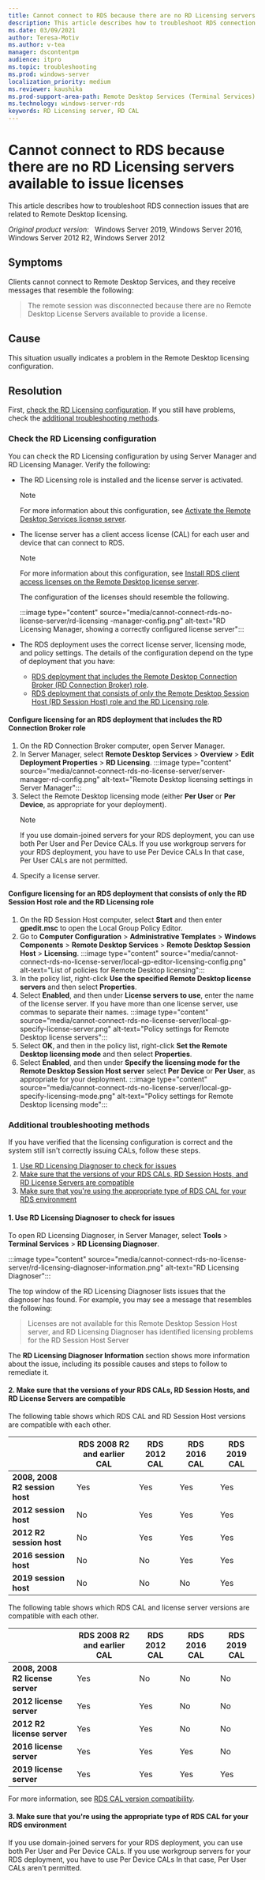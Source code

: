 ```yaml
---
title: Cannot connect to RDS because there are no RD Licensing servers available to issue licenses
description: This article describes how to troubleshoot RDS connection issues that are related to Remote Desktop licensing.
ms.date: 03/09/2021
author: Teresa-Motiv
ms.author: v-tea
manager: dscontentpm
audience: itpro
ms.topic: troubleshooting
ms.prod: windows-server
localization_priority: medium
ms.reviewer: kaushika
ms.prod-support-area-path: Remote Desktop Services (Terminal Services) licensing
ms.technology: windows-server-rds
keywords: RD Licensing server, RD CAL
---
```


# Cannot connect to RDS because there are no RD Licensing servers available to issue licenses

This article describes how to troubleshoot RDS connection issues that are related to Remote Desktop licensing.

_Original product version:_ &nbsp; Windows Server 2019, Windows Server 2016, Windows Server 2012 R2, Windows Server 2012

## Symptoms

Clients cannot connect to Remote Desktop Services, and they receive messages that resemble the following:

> The remote session was disconnected because there are no Remote Desktop License Servers available to provide a license.

## Cause

This situation usually indicates a problem in the Remote Desktop licensing configuration.

## Resolution

First, [check the RD Licensing configuration](#check-the-rd-licensing-configuration). If you still have problems, check the [additional troubleshooting methods](#additional-troubleshooting-methods).

### Check the RD Licensing configuration

You can check the RD Licensing configuration by using Server Manager and RD Licensing Manager. Verify the following:

- The RD Licensing role is installed and the license server  is activated.  

   > [!NOTE]  
   > For more information about this configuration, see [Activate the Remote Desktop Services license server](https://docs.microsoft.com/windows-server/remote/remote-desktop-services/rds-activate-license-server).  

- The license server has a client access license (CAL) for each user and device that can connect to RDS.
   > [!NOTE]  
   > For more information about this configuration, see [Install RDS client access licenses on the Remote Desktop license server](https://docs.microsoft.com/windows-server/remote/remote-desktop-services/rds-install-cals).  

   The configuration of the licenses should resemble the following.

   :::image type="content" source="media/cannot-connect-rds-no-license-server/rd-licensing -manager-config.png" alt-text="RD Licensing Manager, showing a correctly configured license server":::

- The RDS deployment uses the correct license server, licensing mode, and policy settings. The details of the configuration depend on the type of deployment that you have:

  - [RDS deployment that includes the Remote Desktop Connection Broker (RD Connection Broker) role](#rdcb).
  - [RDS deployment that consists of only the Remote Desktop Session Host (RD Session Host) role and the RD Licensing role](#nordcb).

#### <a id=rdcb></a>Configure licensing for an RDS deployment that includes the RD Connection Broker role

1. On the RD Connection Broker computer, open Server Manager.
2. In Server Manager, select **Remote Desktop Services** > **Overview** > **Edit Deployment Properties** > **RD Licensing**.
   :::image type="content" source="media/cannot-connect-rds-no-license-server/server-manager-rd-config.png" alt-text="Remote Desktop licensing settings in Server Manager":::
3. Select the Remote Desktop licensing mode (either **Per User** or  **Per Device**, as appropriate for your deployment).
   > [!NOTE]  
   > If you use domain-joined servers for your RDS deployment, you can use both Per User and Per Device CALs. If you use workgroup servers for your RDS deployment, you have to use Per Device CALs In that case, Per User CALs are not permitted.
4. Specify a license server.

#### <a id=nordcb></a>Configure licensing for an RDS deployment that consists of only the RD Session Host role and the RD Licensing role

1. On the RD Session Host computer, select **Start** and then enter **gpedit.msc** to open the Local Group Policy Editor.
2. Go to **Computer Configuration** > **Administrative Templates** > **Windows Components** > **Remote Desktop Services** > **Remote Desktop Session Host** > **Licensing**.
   :::image type="content" source="media/cannot-connect-rds-no-license-server/local-gp-editor-licensing-config.png" alt-text="List of policies for Remote Desktop licensing":::
3. In the policy list, right-click **Use the specified Remote Desktop license servers** and then select **Properties**.
4. Select **Enabled**, and then under **License servers to use**, enter the name of the license server. If you have more than one license server, use commas to separate their names.
   :::image type="content" source="media/cannot-connect-rds-no-license-server/local-gp-specify-license-server.png" alt-text="Policy settings for Remote Desktop license servers":::
5. Select **OK**, and then in the policy list, right-click **Set the Remote Desktop licensing mode** and then select **Properties**.
6. Select **Enabled**, and then under **Specify the licensing mode for the Remote Desktop Session Host server** select **Per Device** or **Per User**, as appropriate for your deployment.
   :::image type="content" source="media/cannot-connect-rds-no-license-server/local-gp-specify-licensing-mode.png" alt-text="Policy settings for Remote Desktop licensing mode":::

### Additional troubleshooting methods

If you have verified that the licensing configuration is correct and the system still isn't correctly issuing CALs, follow these steps.

1. [Use RD Licensing Diagnoser to check for issues](#extra1)
2. [Make sure that the versions of your RDS CALs, RD Session Hosts, and RD License Servers are compatible](#extra2)
3. [Make sure that you're using the appropriate type of RDS CAL for your RDS environment](#extra3)

#### <a id="extra1"></a>1. Use RD Licensing Diagnoser to check for issues

To open RD Licensing Diagnoser, in Server Manager, select **Tools** > **Terminal Services** > **RD Licensing Diagnoser**.

:::image type="content" source="media/cannot-connect-rds-no-license-server/rd-licensing-diagnoser-information.png" alt-text="RD Licensing Diagnoser":::

The top window of the RD Licensing Diagnoser lists issues that the diagnoser has found. For example, you may see a message that resembles the following:

> Licenses are not available for this Remote Desktop Session Host server, and RD Licensing Diagnoser has identified licensing problems for the RD Session Host Server

The **RD Licensing Diagnoser Information** section shows more information about the issue, including its possible causes and steps to follow to remediate it.

#### <a id="extra2"></a>2. Make sure that the versions of your RDS CALs, RD Session Hosts, and RD License Servers are compatible

The following table shows which RDS CAL and RD Session Host versions are compatible with each other.

| |RDS 2008 R2 and earlier CAL |RDS 2012 CAL |RDS 2016 CAL |RDS 2019 CAL |
| --- | --- | --- | --- | --- |
|**2008, 2008 R2 session host** |Yes |Yes |Yes |Yes |
|**2012 session host** |No |Yes |Yes |Yes |
|**2012 R2 session host** |No |Yes |Yes |Yes |
|**2016 session host** |No |No |Yes |Yes |
|**2019 session host** |No |No |No |Yes |

The following table shows which RDS CAL and license server versions are compatible with each other.

| |RDS 2008 R2 and earlier CAL |RDS 2012 CAL |RDS 2016 CAL |RDS 2019 CAL |
| --- | --- | --- | --- | --- |
|**2008, 2008 R2 license server** |Yes |No |No |No |
|**2012 license server** |Yes |Yes |No |No |
|**2012 R2 license server** |Yes |Yes |No |No |
|**2016 license server** |Yes |Yes |Yes |No |
|**2019 license server** |Yes |Yes |Yes |Yes |

For more information, see [RDS CAL version compatibility](https://docs.microsoft.com/windows-server/remote/remote-desktop-services/rds-client-access-license#rds-cal-version-compatibility).

#### <a id="extra3"></a>3. Make sure that you're using the appropriate type of RDS CAL for your RDS environment

If you use domain-joined servers for your RDS deployment, you can use both Per User and Per Device CALs. If you use workgroup servers for your RDS deployment, you have to use Per Device CALs In that case, Per User CALs aren't permitted.
